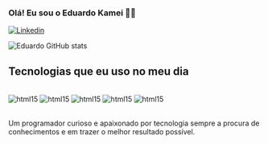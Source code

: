 
### Olá! Eu sou o Eduardo Kamei 🖐🏻

[![Linkedin](https://img.shields.io/badge/LinkedIn-0077B5?style=for-the-badge&logo=linkedin&logoColor=white)](https://www.linkedin.com/in/eduardokamei/)

![Eduardo GitHub stats](https://github-readme-stats.vercel.app/api?username=EduardoKamei&show_icons=true&theme=dracula)

## Tecnologias que eu uso no meu dia

<div style="display: inline_block"></br>
    <img alt= "html15" src="https://img.shields.io/badge/HTML5-E34F26?style=for-the-badge&logo=html5&logoColor=white" />
    <img alt= "html15" src="https://img.shields.io/badge/CSS3-1572B6?style=for-the-badge&logo=css3&logoColor=white" />
    <img alt= "html15" src="https://img.shields.io/badge/JavaScript-323330?style=for-the-badge&logo=javascript&logoColor=F7DF1E" />
    <img alt= "html15" src="https://img.shields.io/badge/Python-14354C?style=for-the-badge&logo=python&logoColor=white" />
    <img alt= "html15" src="https://img.shields.io/badge/MySQL-00000F?style=for-the-badge&logo=mysql&logoColor=white" />
</div><br/>

Um programador curioso e apaixonado por tecnologia sempre a procura de conhecimentos e em trazer o melhor resultado possível.
